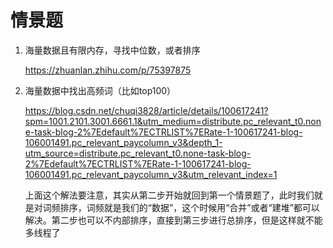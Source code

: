 # 情景题

1. 海量数据且有限内存，寻找中位数，或者排序

   https://zhuanlan.zhihu.com/p/75397875

2. 海量数据中找出高频词（比如top100）

   https://blog.csdn.net/chuqi3828/article/details/100617241?spm=1001.2101.3001.6661.1&utm_medium=distribute.pc_relevant_t0.none-task-blog-2%7Edefault%7ECTRLIST%7ERate-1-100617241-blog-106001491.pc_relevant_paycolumn_v3&depth_1-utm_source=distribute.pc_relevant_t0.none-task-blog-2%7Edefault%7ECTRLIST%7ERate-1-100617241-blog-106001491.pc_relevant_paycolumn_v3&utm_relevant_index=1

   上面这个解法要注意，其实从第二步开始就回到第一个情景题了，此时我们就是对词频排序，词频就是我们的“数据”，这个时候用“合并”或者“建堆”都可以解决。第二步也可以不内部排序，直接到第三步进行总排序，但是这样就不能多线程了